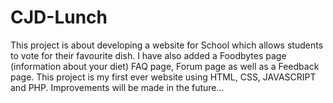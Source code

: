 # CJD-Lunch
This project is about developing a website for School which allows students to vote for their favourite dish. I have also added a Foodbytes page (information about your diet) 
FAQ page, Forum page as well as a Feedback page.
This project is my first ever website using HTML, CSS, JAVASCRIPT and PHP.
Improvements will be made in the future...
